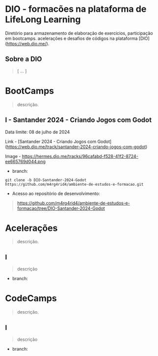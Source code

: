 # DIO - formacões na plataforma de LifeLong Learning

Diretório para armazenamento de elaboração de exercícios, participação em bootcamps. acelerações e desafios de códigos na plataforma [DIO] (https://web.dio.me/).

## Sobre a DIO
> [ ... ]

# BootCamps
> descrição. 

##  I - Santander 2024 - Criando Jogos com Godot
Data limite: 08 de julho de 2024

Link - [Santander 2024 - Criando Jogos com Godot] (https://web.dio.me/track/santander-2024-criando-jogos-com-godot)

Image - https://hermes.dio.me/tracks/96cafabd-f528-41f2-8724-ee665769d044.png

- branch:
```
git clone -b DIO-Santander-2024-Godot https://github.com/m4rg4rid4/ambiente-de-estudos-e-formacao.git
```
- Acesso ao repositório de desenvolvimento: 
> <https://github.com/m4rg4rid4/ambiente-de-estudos-e-formacao/tree/DIO-Santander-2024-Godot>


# Acelerações
> descrição. 

## I
> descrição 
- branch: 


# CodeCamps 
> descrição. 

## I
> descrição 
- branch: 

